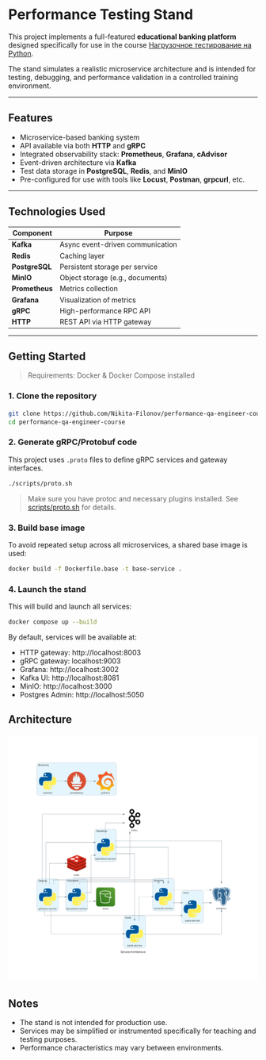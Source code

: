 # Performance Testing Stand

This project implements a full-featured **educational banking platform** designed specifically for use in
the course [Нагрузочное тестирование на Python](https://stepik.org/course/242935/promo).

The stand simulates a realistic microservice architecture and is intended for testing, debugging, and performance
validation in a controlled training environment.

---

## Features

- Microservice-based banking system
- API available via both **HTTP** and **gRPC**
- Integrated observability stack: **Prometheus**, **Grafana**, **cAdvisor**
- Event-driven architecture via **Kafka**
- Test data storage in **PostgreSQL**, **Redis**, and **MinIO**
- Pre-configured for use with tools like **Locust**, **Postman**, **grpcurl**, etc.

---

## Technologies Used

| Component      | Purpose                          |
|----------------|----------------------------------|
| **Kafka**      | Async event-driven communication |
| **Redis**      | Caching layer                    |
| **PostgreSQL** | Persistent storage per service   |
| **MinIO**      | Object storage (e.g., documents) |
| **Prometheus** | Metrics collection               |
| **Grafana**    | Visualization of metrics         |
| **gRPC**       | High-performance RPC API         |
| **HTTP**       | REST API via HTTP gateway        |

---

## Getting Started

> Requirements: Docker & Docker Compose installed

### 1. Clone the repository

```bash
git clone https://github.com/Nikita-Filonov/performance-qa-engineer-course.git
cd performance-qa-engineer-course
```

### 2. Generate gRPC/Protobuf code

This project uses `.proto` files to define gRPC services and gateway interfaces.

```bash
./scripts/proto.sh
```

> Make sure you have protoc and necessary plugins installed. See [scripts/proto.sh](./scripts/protos.sh) for details.

### 3. Build base image

To avoid repeated setup across all microservices, a shared base image is used:

```bash
docker build -f Dockerfile.base -t base-service .
```

### 4. Launch the stand

This will build and launch all services:

```bash
docker compose up --build
```

By default, services will be available at:

- HTTP gateway: http://localhost:8003
- gRPC gateway: localhost:9003
- Grafana: http://localhost:3002
- Kafka UI: http://localhost:8081
- MinIO: http://localhost:3000
- Postgres Admin: http://localhost:5050

## Architecture

![Architecture](./docs/architecture/core.png)

## Notes

- The stand is not intended for production use.
- Services may be simplified or instrumented specifically for teaching and testing purposes.
- Performance characteristics may vary between environments.